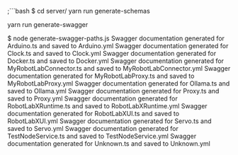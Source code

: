 ;```bash
$ cd server/
yarn run generate-schemas

yarn run generate-swagger


$ node generate-swagger-paths.js
Swagger documentation generated for Arduino.ts and saved to Arduino.yml
Swagger documentation generated for Clock.ts and saved to Clock.yml
Swagger documentation generated for Docker.ts and saved to Docker.yml
Swagger documentation generated for MyRobotLabConnector.ts and saved to MyRobotLabConnector.yml
Swagger documentation generated for MyRobotLabProxy.ts and saved to MyRobotLabProxy.yml
Swagger documentation generated for Ollama.ts and saved to Ollama.yml
Swagger documentation generated for Proxy.ts and saved to Proxy.yml
Swagger documentation generated for RobotLabXRuntime.ts and saved to RobotLabXRuntime.yml
Swagger documentation generated for RobotLabXUI.ts and saved to RobotLabXUI.yml
Swagger documentation generated for Servo.ts and saved to Servo.yml
Swagger documentation generated for TestNodeService.ts and saved to TestNodeService.yml
Swagger documentation generated for Unknown.ts and saved to Unknown.yml

```

